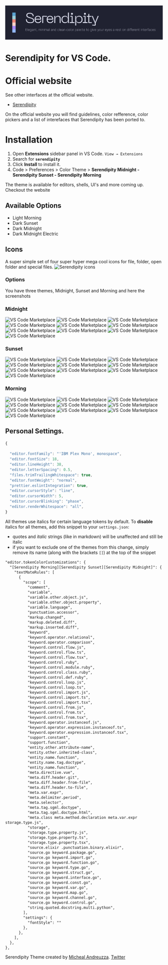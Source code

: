 ![Midnight](https://raw.githubusercontent.com/Serendipity-Theme/assets/main/githubHeader.png)

# Serendipity for VS Code.

# Official website
See other interfaces at the official website.
-  [Serendipity](https://www.michaelandreuzza.com/vscode/serendipity/)

On the official website you will find guidelines, color refference, color pickers and a list of interefaces that Serendipity has been ported to.



# Installation

1. Open **Extensions** sidebar panel in VS Code. `View → Extensions`
2. Search for **`serendipity`**
3. Click **Install** to install it.
4. Code > Preferences > Color Theme >
 **Serendipity Midnight - Serendipity Sunset - Serendipity Morning**

The theme is available for editors, shells, UI's and more coming up. Checkout the website

## Available Options
- Light Morning
- Dark Sunset
- Dark Midnight
- Dark Midnight Electric

## Icons
A super simple set of four super hyper mega cool icons for file, folder, open folder and  special files.
![Serendipity icons](https://github.com/Serendipity-Theme/serendipity/blob/master/icons/icons.png?raw=true)


### Options
You have three themes, Midnight, Sunset and Morning and here the screenshots
### Midnight
![VS Code Marketplace](https://github.com/Serendipity-Theme/serendipity/blob/master/midnight-screenshots/midnight-cpp.png?raw=true)
![VS Code Marketplace](https://github.com/Serendipity-Theme/serendipity/blob/master/midnight-screenshots/midnight-cs.png?raw=true)
![VS Code Marketplace](https://github.com/Serendipity-Theme/serendipity/blob/master/midnight-screenshots/midnight-css.png?raw=true)
![VS Code Marketplace](https://github.com/Serendipity-Theme/serendipity/blob/master/midnight-screenshots/midnight-html.png?raw=true)
![VS Code Marketplace](https://github.com/Serendipity-Theme/serendipity/blob/master/midnight-screenshots/midnight-java.png?raw=true)
![VS Code Marketplace](https://github.com/Serendipity-Theme/serendipity/blob/master/midnight-screenshots/midnight-js.png?raw=true)
![VS Code Marketplace](https://github.com/Serendipity-Theme/serendipity/blob/master/midnight-screenshots/midnight-md.png?raw=true)
![VS Code Marketplace](https://github.com/Serendipity-Theme/serendipity/blob/master/midnight-screenshots/midnight-py.png?raw=true)
![VS Code Marketplace](https://github.com/Serendipity-Theme/serendipity/blob/master/midnight-screenshots/midnight-sh.png?raw=true)
![VS Code Marketplace](https://github.com/Serendipity-Theme/serendipity/blob/master/midnight-screenshots/midnight-terminal.png?)

### Sunset

![VS Code Marketplace](https://github.com/Serendipity-Theme/serendipity/blob/master/sunset-screenshots/sunset-cpp.png?raw=true)
![VS Code Marketplace](https://github.com/Serendipity-Theme/serendipity/blob/master/sunset-screenshots/sunset-cs.png?raw=true)
![VS Code Marketplace](https://github.com/Serendipity-Theme/serendipity/blob/master/sunset-screenshots/sunset-css.png?raw=true)
![VS Code Marketplace](https://github.com/Serendipity-Theme/serendipity/blob/master/sunset-screenshots/sunset-html.png?raw=true)
![VS Code Marketplace](https://github.com/Serendipity-Theme/serendipity/blob/master/sunset-screenshots/sunset-java.png?raw=true)
![VS Code Marketplace](https://github.com/Serendipity-Theme/serendipity/blob/master/sunset-screenshots/sunset-js.png?raw=true)
![VS Code Marketplace](https://github.com/Serendipity-Theme/serendipity/blob/master/sunset-screenshots/sunset-md.png?raw=true)
![VS Code Marketplace](https://github.com/Serendipity-Theme/serendipity/blob/master/sunset-screenshots/sunset-py.png?raw=true)
![VS Code Marketplace](https://github.com/Serendipity-Theme/serendipity/blob/master/sunset-screenshots/sunset-sh.png?raw=true)
![VS Code Marketplace](https://github.com/Serendipity-Theme/serendipity/blob/master/sunset-screenshots/sunset-terminal.png?raw=true)


### Morning
![VS Code Marketplace](https://github.com/Serendipity-Theme/serendipity/blob/master/morning-screenshots/morning-cpp.png?raw=true)
![VS Code Marketplace](https://github.com/Serendipity-Theme/serendipity/blob/master/morning-screenshots/morning-cs.png?raw=true)
![VS Code Marketplace](https://github.com/Serendipity-Theme/serendipity/blob/master/morning-screenshots/morning-css.png?raw=true)
![VS Code Marketplace](https://github.com/Serendipity-Theme/serendipity/blob/master/morning-screenshots/morning-html.png?raw=true)
![VS Code Marketplace](https://github.com/Serendipity-Theme/serendipity/blob/master/morning-screenshots/morning-java.png?raw=true)
![VS Code Marketplace](https://github.com/Serendipity-Theme/serendipity/blob/master/morning-screenshots/morning-js.png?raw=true)
![VS Code Marketplace](https://github.com/Serendipity-Theme/serendipity/blob/master/morning-screenshots/morning-md.png?raw=true)
![VS Code Marketplace](https://github.com/Serendipity-Theme/serendipity/blob/master/morning-screenshots/morning-py.png?raw=true)
![VS Code Marketplace](https://github.com/Serendipity-Theme/serendipity/blob/master/morning-screenshots/morning-sh.png?raw=true)
![VS Code Marketplace](https://github.com/Serendipity-Theme/serendipity/blob/master/morning-screenshots/morning-terminal.png?raw=true)

## Personal Settings.

```js
{

  "editor.fontFamily": "'IBM Plex Mono', monospace",
  "editor.fontSize": 18,
  "editor.lineHeight": 38,
  "editor.letterSpacing": 0.5,
  "files.trimTrailingWhitespace": true,
  "editor.fontWeight": "normal",
  "prettier.eslintIntegration": true,
  "editor.cursorStyle": "line",
  "editor.cursorWidth": 5,
  "editor.cursorBlinking": "phase",
  "editor.renderWhitespace": "all",
}
```

All themes use italics for certain language tokens by default.
To **disable** italics for all themes, add this snippet to your `settings.json`:
  - quotes and *italic* strings (like in markdown) will be unaffected and still be italic
  - if you want to exclude one of the themes from this change, simply remove its name (along with the brackets `[]`) at the top of the snippet

```jsonc
"editor.tokenColorCustomizations": {
  "[Serendipity Morning][Serendipity Sunset][Serendipity Midnight]": {
    "textMateRules": [
      {
        "scope": [
          "comment",
          "variable",
          "variable.other.object.js",
          "variable.other.object.property",
          "variable.language",
          "punctuation.accessor",
          "markup.changed",
          "markup.deleted.diff",
          "markup.inserted.diff",
          "keyword",
          "keyword.operator.relational",
          "keyword.operator.comparison",
          "keyword.control.flow.js",
          "keyword.control.flow.ts",
          "keyword.control.flow.tsx",
          "keyword.control.ruby",
          "keyword.control.module.ruby",
          "keyword.control.class.ruby",
          "keyword.control.def.ruby",
          "keyword.control.loop.js",
          "keyword.control.loop.ts",
          "keyword.control.import.js",
          "keyword.control.import.ts",
          "keyword.control.import.tsx",
          "keyword.control.from.js",
          "keyword.control.from.ts",
          "keyword.control.from.tsx",
          "keyword.operator.instanceof.js",
          "keyword.operator.expression.instanceof.ts",
          "keyword.operator.expression.instanceof.tsx",
          "support.constant",
          "support.function",
          "entity.other.attribute-name",
          "entity.other.inherited-class",
          "entity.name.function",
          "entity.name.tag.doctype",
          "entity.name.function",
          "meta.directive.vue",
          "meta.diff.header.git",
          "meta.diff.header.from-file",
          "meta.diff.header.to-file",
          "meta.var.expr",
          "meta.delimiter.period",
          "meta.selector",
          "meta.tag.sgml.doctype",
          "meta.tag.sgml.doctype.html",
          "meta.class meta.method.declaration meta.var.expr storage.type.js",
          "storage",
          "storage.type.property.js",
          "storage.type.property.ts",
          "storage.type.property.tsx",
          "source.elixir .punctuation.binary.elixir",
          "source.go keyword.package.go",
          "source.go keyword.import.go",
          "source.go keyword.function.go",
          "source.go keyword.type.go",
          "source.go keyword.struct.go",
          "source.go keyword.interface.go",
          "source.go keyword.const.go",
          "source.go keyword.var.go",
          "source.go keyword.map.go",
          "source.go keyword.channel.go",
          "source.go keyword.control.go",
          "string.quoted.docstring.multi.python",
        ],
        "settings": {
          "fontStyle": ""
        },
      },
    ],
  },
},
```


Serendipity Theme created by [Micheal Andreuzza](https://github.com/michael-andreuzza).
[Twitter](https://twitter.com/Mike_Andreuzza)
